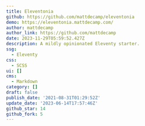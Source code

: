 ```yaml
---
title: Eleventonia
github: https://github.com/mattdecamp/eleventonia
demo: https://eleventonia.mattdecamp.com/
author: mattdecamp
author_link: https://github.com/mattdecamp
date: 2023-11-29T05:59:52.427Z
description: A mildly opinionated Eleventy starter.
ssg:
  - Eleventy
css:
  - SCSS
ui: []
cms:
  - Markdown
category: []
draft: false
publish_date: '2021-08-31T01:29:52Z'
update_date: '2023-06-14T17:57:46Z'
github_star: 14
github_fork: 5
---
```

